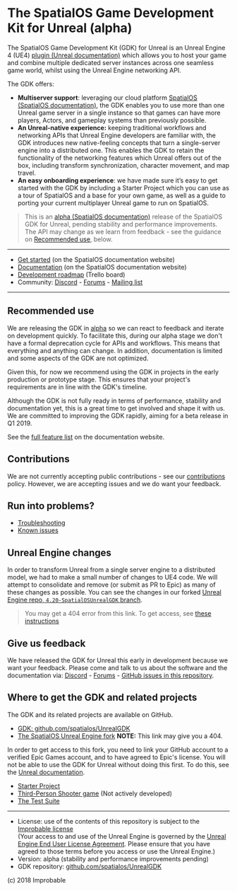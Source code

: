 # The SpatialOS Game Development Kit for Unreal (alpha)
The SpatialOS Game Development Kit (GDK) for Unreal is an Unreal Engine 4 (UE4) [plugin (Unreal documentation)](https://docs.unrealengine.com/en-us/Programming/Plugins) which allows you to host your game and combine multiple dedicated server instances across one seamless game world, whilst using the Unreal Engine networking API.

The GDK offers:
* **Multiserver support**: leveraging our cloud platform [SpatialOS (SpatialOS documentation)](https://docs.improbable.io/reference/13.3/shared/concepts/spatialos), the GDK enables you to use more than one Unreal game server in a single instance so that games can have more players, Actors, and gameplay systems than previously possible.
* **An Unreal-native experience:** keeping traditional workflows and networking APIs that Unreal Engine developers are familiar with, the GDK introduces new native-feeling concepts that turn a single-server engine into a distributed one. This enables the GDK to retain the functionality of the networking features which Unreal offers out of the box, including transform synchronization, character movement, and map travel.
* **An easy onboarding experience**: we have made sure it’s easy to get started with the GDK by including a Starter Project which you can use as a tour of SpatialOS and a base for your own game, as well as a guide to porting your current multiplayer Unreal game to run on SpatialOS.

>This is an [alpha (SpatialOS documentation)](https://docs.improbable.io/reference/latest/shared/release-policy#maturity-stages) release of the SpatialOS GDK for Unreal, pending stability and performance improvements. The API may change as we learn from feedback  - see the guidance on [Recommended use](#recommended-use), below.

----
* [Get started](https://docs.improbable.io/unreal/latest/content/get-started/introduction) (on the SpatialOS documentation website)
* [Documentation](https://docs.improbable.io/unreal/latest) (on the SpatialOS documentation website)
* [Development roadmap](https://trello.com/b/7wtbtwmL/spatialos-gdk-for-unreal-roadmap) (Trello board)
* Community: [Discord](https://discordapp.com/channels/311273633307951114/339471548647866368) - [Forums](https://forums.improbable.io/) -  [Mailing list](http://go.pardot.com/l/169082/2018-06-15/27ld2t)
----

## Recommended use
We are releasing the GDK in [alpha](https://docs.improbable.io/reference/latest/shared/release-policy#maturity-stages) so we can react to feedback and iterate on development quickly. To facilitate this, during our alpha stage we don't have a formal deprecation cycle for APIs and workflows. This means that everything and anything can change. In addition, documentation is limited and some aspects of the GDK are not optimized.

Given this, for now we recommend using the GDK in projects in the early production or prototype stage. This ensures that your project's requirements are in line with the GDK's timeline.

Although the GDK is not fully ready in terms of performance, stability and documentation yet, this is a great time to get involved and shape it with us. We are committed to improving the GDK rapidly, aiming for a beta release in Q1 2019.

See the [full feature list](https://docs.improbable.io/unreal/latest/features) on the documentation website.

## Contributions
We are not currently accepting public contributions - see our [contributions](https://docs.improbable.io/unreal/latest/contributing) policy. However, we are accepting issues and we do want your feedback.

## Run into problems?
* [Troubleshooting](https://docs.improbable.io/unreal/latest/content/troubleshooting)
* [Known issues](https://docs.improbable.io/unreal/latest/known-issues)

## Unreal Engine changes
In order to transform Unreal from a single server engine to a distributed model, we had to make a small number of changes to UE4 code. We will attempt to consolidate and remove (or submit as PR to Epic) as many of these changes as possible. You can see the changes in our forked [Unreal Engine repo, `4.20-SpatialOSUnrealGDK` branch](https://github.com/improbableio/UnrealEngine/tree/4.20-SpatialOSUnrealGDK).
> You may get a 404 error from this link. To get access, see [these instructions](https://docs.improbable.io/unreal/latest/setup-and-installing#unreal-engine-eula) <br/>

## Give us feedback
We have released the GDK for Unreal this early in development because we want your feedback. Please come and talk to us about the software and the documentation via: [Discord](https://discordapp.com/channels/311273633307951114/339471548647866368) - [Forums](https://forums.improbable.io/) - [GitHub issues in this repository](https://github.com/spatialos/UnrealGDK/issues).

## Where to get the GDK and related projects
The GDK and its related projects are available on GitHub.
* [GDK: github.com/spatialos/UnrealGDK](https://github.com/spatialos/UnrealGDK)
* [The SpatialOS Unreal Engine fork](https://github.com/improbableio/UnrealEngine/tree/4.20-SpatialOSUnrealGDK)
**NOTE:** This link may give you a 404.

In order to get access to this fork, you need to link your GitHub account to a verified Epic Games account, and to have agreed to Epic's license. You will not be able to use the GDK for Unreal without doing this first. To do this, see the [Unreal documentation](https://www.unrealengine.com/en-US/ue4-on-github).
* [Starter Project](https://github.com/spatialos/UnrealGDKStarterProject)
* [Third-Person Shooter game](https://github.com/spatialos/UnrealGDKThirdPersonShooter) (Not actively developed)
* [The Test Suite](https://github.com/spatialos/UnrealGDKTestSuite)</br>


------

* License: use of the contents of this repository is subject to the [Improbable license](https://docs.improbable.io/unreal/latest/license) </br>
(Your access to and use of the Unreal Engine is governed by the [Unreal Engine End User License Agreement](https://www.unrealengine.com/en-US/previous-versions/udk-licensing-resources?sessionInvalidated=true). Please ensure that you have agreed to those terms before you access or use the Unreal Engine.)
* Version: alpha (stability and performance improvements pending)
* GDK repository: [github.com/spatialos/UnrealGDK](https://github.com/spatialos/UnrealGDK)

(c) 2018 Improbable
